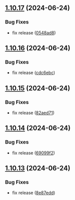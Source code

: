 ## [1.10.17](https://github.com/hattaalfaritzy/hzy-ui/compare/v1.10.16...v1.10.17) (2024-06-24)


### Bug Fixes

* fix release ([0548ad8](https://github.com/hattaalfaritzy/hzy-ui/commit/0548ad89dcb790180003152505914c42d1d97366))



## [1.10.16](https://github.com/hattaalfaritzy/hzy-ui/compare/v1.10.15...v1.10.16) (2024-06-24)


### Bug Fixes

* fix release ([cdc6ebc](https://github.com/hattaalfaritzy/hzy-ui/commit/cdc6ebcf92371f96ee53d90134fdf90779ab5e1c))



## [1.10.15](https://github.com/hattaalfaritzy/hzy-ui/compare/v1.10.14...v1.10.15) (2024-06-24)


### Bug Fixes

* fix release ([82aed71](https://github.com/hattaalfaritzy/hzy-ui/commit/82aed71059d49adfeb48edc925d064b957c549a2))



## [1.10.14](https://github.com/hattaalfaritzy/hzy-ui/compare/v1.10.13...v1.10.14) (2024-06-24)


### Bug Fixes

* fix release ([69099f2](https://github.com/hattaalfaritzy/hzy-ui/commit/69099f25eefb4cd8ff110601b9664f6fbd5e0751))



## [1.10.13](https://github.com/hattaalfaritzy/hzy-ui/compare/v1.10.12...v1.10.13) (2024-06-24)


### Bug Fixes

* fix release ([8e87edd](https://github.com/hattaalfaritzy/hzy-ui/commit/8e87edd1e29dfb6d0bc18a50a0d263056ec01c08))



